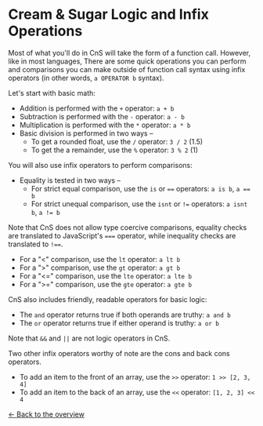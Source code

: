 # Cream & Sugar Logic and Infix Operations

Most of what you'll do in CnS will take the form of a function call. However, like in most languages, There are some quick operations you can perform and comparisons you can make outside of function call syntax using infix operators (in other words, `a OPERATOR b` syntax).

Let's start with basic math:

- Addition is performed with the `+` operator: `a + b`
- Subtraction is performed with the `-` operator: `a - b`
- Multiplication is performed with the `*` operator: `a * b`
- Basic division is performed in two ways –
  - To get a rounded float, use the `/` operator: `3 / 2` (1.5)
  - To get the a remainder, use the `%` operator: `3 % 2` (1)

You will also use infix operators to perform comparisons:

- Equality is tested in two ways –
  - For strict equal comparison, use the `is` or `==` operators: `a is b`, `a == b`
  - For strict unequal comparison, use the `isnt` or `!=` operators: `a isnt b`, `a != b`

Note that CnS does not allow type coercive comparisons, equality checks are translated to JavaScript's `===` operator, while inequality checks are translated to `!==`.

- For a "<" comparison, use the `lt` operator: `a lt b`
- For a ">" comparison, use the `gt` operator: `a gt b`
- For a "<=" comparison, use the `lte` operator: `a lte b`
- For a ">=" comparison, use the `gte` operator: `a gte b`

CnS also includes friendly, readable operators for basic logic:

- The `and` operator returns true if both operands are truthy: `a and b`
- The `or` operator returns true if either operand is truthy: `a or b`

Note that `&&` and `||` are not logic operators in CnS.

Two other infix operators worthy of note are the cons and back cons operators.

- To add an item to the front of an array, use the `>>` operator: `1 >> [2, 3, 4]`
- To add an item to the back of an array, use the `<<` operator: `[1, 2, 3] << 4`

[<- Back to the overview](overview.md)
